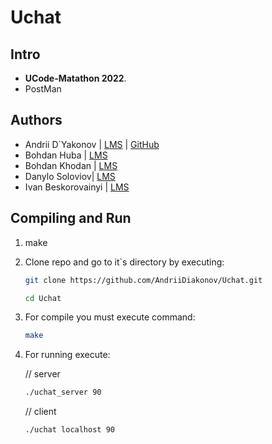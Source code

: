 # Uchat

## Intro
- **UCode-Matathon 2022**.
- PostMan


## Authors
- Andrii D`Yakonov | [LMS](https://lms.ucode.world/users/adyakonov) | [GitHub](https://github.com/AndriiDiakonov)
- Bohdan Huba | [LMS](https://lms.ucode.world/users/bhuba) 
- Bohdan Khodan | [LMS](https://lms.ucode.world/users/bkhodan) 
- Danylo Soloviov| [LMS](https://lms.ucode.world/users/dsoloviov) 
- Ivan Beskorovainyi | [LMS](https://lms.ucode.world/users/ibeskorova) 


## Compiling and Run
1. make
2. Clone repo and go to it`s directory by executing:
    ``` bash
    git clone https://github.com/AndriiDiakonov/Uchat.git

    cd Uchat
    ```
3. For compile you must execute command:
    ``` bash
    make
    ```
4. For running execute:

    // server
    ``` bash
    ./uchat_server 90 
    ```
    // client
    ``` bash
    ./uchat localhost 90  
    ```
